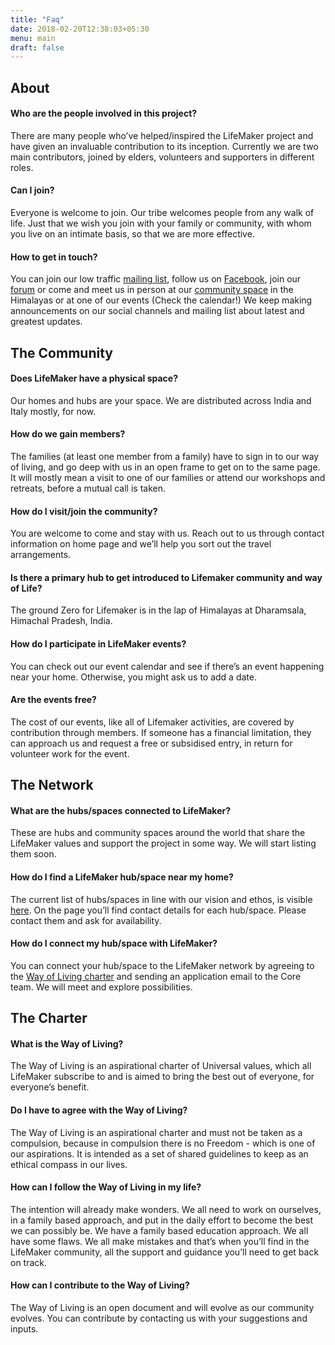 ```yaml
---
title: "Faq"
date: 2018-02-20T12:38:03+05:30
menu: main
draft: false 
---
```


## About

#### Who are the people involved in this project?
There are many people who’ve helped/inspired the LifeMaker project and have given an invaluable contribution to its inception. Currently we are two main contributors, joined by elders, volunteers and supporters in different roles. 

#### Can I join?
Everyone is welcome to join. Our tribe welcomes people from any walk of life. Just that we wish you join with your family or community, with whom you live on an intimate basis, so that we are more effective. 

#### How to get in touch?
You can join our low traffic [mailing list](https://lists.riseup.net/www/subscribe/lifemaker), follow us on [Facebook](https://facebook.com/lifemaker-app), join our [forum](/forum) or come and meet us in person at our [community space](https://www.openstreetmap.org/node/5424351357#map=19/32.19787/76.36606) in the Himalayas or at one of our events (Check the calendar!) We keep making announcements on our social channels and mailing list about latest and greatest updates.

## The Community
#### Does LifeMaker have a physical space?
Our homes and hubs are your space. We are distributed across India and Italy mostly, for now.

#### How do we gain members? 
The families (at least one member from a family) have to sign in to our way of living, and go deep with us in an open frame to get on to the same page. It will mostly mean a visit to one of our families or attend our workshops and retreats, before a mutual call is taken. 

#### How do I visit/join the community?
You are welcome to come and stay with us. Reach out to us through contact information on home page and we’ll help you sort out the travel arrangements. 

#### Is there a primary hub to get introduced to Lifemaker community and way of Life?
The ground Zero for Lifemaker is in the lap of Himalayas at Dharamsala, Himachal Pradesh, India. 

#### How do I participate in LifeMaker events?
You can check out our event calendar and see if there’s an event happening near your home. Otherwise, you might ask us to add a date. 

#### Are the events free?
The cost of our events, like all of Lifemaker activities, are covered by contribution through members. If someone has a financial limitation, they can approach us and request a free or subsidised entry, in return for volunteer work for the event.

## The Network

#### What are the hubs/spaces connected to LifeMaker?
These are hubs and community spaces around the world that share the LifeMaker values and support the project in some way. We will start listing them soon.

#### How do I find a LifeMaker hub/space near my home?
The current list of hubs/spaces in line with our vision and ethos, is visible [here](/hubs).
On the page you’ll find contact details for each hub/space. Please contact them and ask for availability.

#### How do I connect my hub/space with LifeMaker?
You can connect your hub/space to the LifeMaker network by agreeing to the [Way of Living charter](https://docs.google.com/document/d/18AtEj2GhpBe9REYUvQ999nMklHZq1RohGEOhM0OhqQ0) and sending an application email to the Core team. We will meet and explore possibilities.

## The Charter
#### What is the Way of Living?
The Way of Living is an aspirational charter of Universal values, which all LifeMaker subscribe to and is aimed to bring the best out of everyone, for everyone’s benefit.

#### Do I have to agree with the Way of Living?
The Way of Living is an aspirational charter and must not be taken as a compulsion, because in compulsion there is no Freedom - which is one of our aspirations. It is intended as a set of shared guidelines to keep as an ethical compass in our lives.

#### How can I follow the Way of Living in my life?
The intention will already make wonders. We all need to work on ourselves, in a family based approach, and put in the daily effort to become the best we can possibly be. We have a family based education approach.
We all have some flaws. We all make mistakes and that’s when you’ll find in the LifeMaker community, all the support and guidance you’ll need to get back on track.

#### How can I contribute to the Way of Living?
The Way of Living is an open document and will evolve as our community evolves.  You can contribute by contacting us with your suggestions and inputs.

